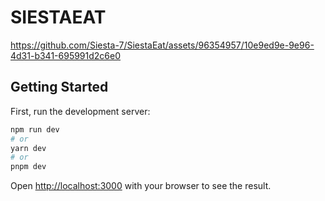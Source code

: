 # SIESTAEAT



https://github.com/Siesta-7/SiestaEat/assets/96354957/10e9ed9e-9e96-4d31-b341-695991d2c6e0


## Getting Started

First, run the development server:

```bash
npm run dev
# or
yarn dev
# or
pnpm dev
```

Open [http://localhost:3000](http://localhost:3000) with your browser to see the result.




